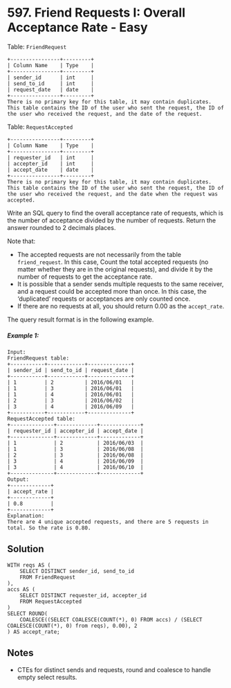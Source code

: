 # 597. Friend Requests I: Overall Acceptance Rate - Easy

Table: `FriendRequest`

```
+----------------+---------+
| Column Name    | Type    |
+----------------+---------+
| sender_id      | int     |
| send_to_id     | int     |
| request_date   | date    |
+----------------+---------+
There is no primary key for this table, it may contain duplicates.
This table contains the ID of the user who sent the request, the ID of the user who received the request, and the date of the request.
```

Table: `RequestAccepted`

```
+----------------+---------+
| Column Name    | Type    |
+----------------+---------+
| requester_id   | int     |
| accepter_id    | int     |
| accept_date    | date    |
+----------------+---------+
There is no primary key for this table, it may contain duplicates.
This table contains the ID of the user who sent the request, the ID of the user who received the request, and the date when the request was accepted.
```
 
Write an SQL query to find the overall acceptance rate of requests, which is the number of acceptance divided by the number of requests. Return the answer rounded to 2 decimals places.

Note that:

- The accepted requests are not necessarily from the table `friend_request`. In this case, Count the total accepted requests (no matter whether they are in the original requests), and divide it by the number of requests to get the acceptance rate.
- It is possible that a sender sends multiple requests to the same receiver, and a request could be accepted more than once. In this case, the ‘duplicated’ requests or acceptances are only counted once.
- If there are no requests at all, you should return 0.00 as the `accept_rate`.

The query result format is in the following example.

##### Example 1:

```
Input: 
FriendRequest table:
+-----------+------------+--------------+
| sender_id | send_to_id | request_date |
+-----------+------------+--------------+
| 1         | 2          | 2016/06/01   |
| 1         | 3          | 2016/06/01   |
| 1         | 4          | 2016/06/01   |
| 2         | 3          | 2016/06/02   |
| 3         | 4          | 2016/06/09   |
+-----------+------------+--------------+
RequestAccepted table:
+--------------+-------------+-------------+
| requester_id | accepter_id | accept_date |
+--------------+-------------+-------------+
| 1            | 2           | 2016/06/03  |
| 1            | 3           | 2016/06/08  |
| 2            | 3           | 2016/06/08  |
| 3            | 4           | 2016/06/09  |
| 3            | 4           | 2016/06/10  |
+--------------+-------------+-------------+
Output: 
+-------------+
| accept_rate |
+-------------+
| 0.8         |
+-------------+
Explanation: 
There are 4 unique accepted requests, and there are 5 requests in total. So the rate is 0.80.
```

## Solution

```
WITH reqs AS (
    SELECT DISTINCT sender_id, send_to_id 
    FROM FriendRequest
),
accs AS (
    SELECT DISTINCT requester_id, accepter_id
    FROM RequestAccepted
)
SELECT ROUND(
    COALESCE((SELECT COALESCE(COUNT(*), 0) FROM accs) / (SELECT COALESCE(COUNT(*), 0) from reqs), 0.00), 2
) AS accept_rate;
```

## Notes
- CTEs for distinct sends and requests, round and coalesce to handle empty select results.